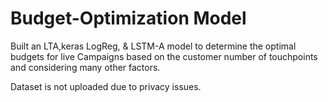 # Budget-Optimization Model

Built an LTA,keras LogReg, & LSTM-A model to determine the optimal budgets for live Campaigns based on the customer number of touchpoints and considering many other factors.

Dataset is not uploaded due to privacy issues.
